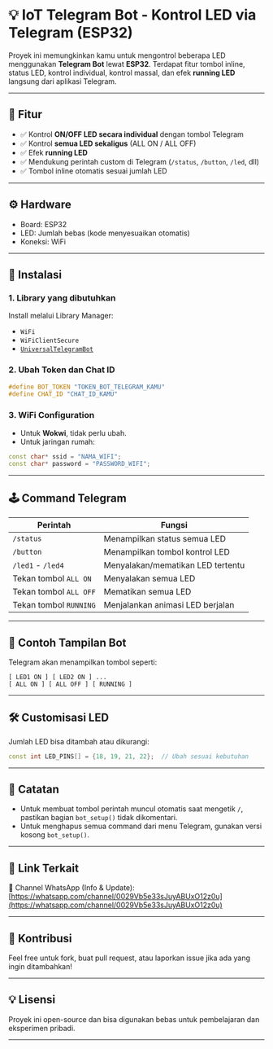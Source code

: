 # 💡 IoT Telegram Bot - Kontrol LED via Telegram (ESP32)

Proyek ini memungkinkan kamu untuk mengontrol beberapa LED menggunakan **Telegram Bot** lewat **ESP32**. Terdapat fitur tombol inline, status LED, kontrol individual, kontrol massal, dan efek **running LED** langsung dari aplikasi Telegram.

---

## 🔧 Fitur

* ✅ Kontrol **ON/OFF LED secara individual** dengan tombol Telegram
* ✅ Kontrol **semua LED sekaligus** (ALL ON / ALL OFF)
* ✅ Efek **running LED**
* ✅ Mendukung perintah custom di Telegram (`/status`, `/button`, `/led`, dll)
* ✅ Tombol inline otomatis sesuai jumlah LED

---

## ⚙️ Hardware

* Board: ESP32
* LED: Jumlah bebas (kode menyesuaikan otomatis)
* Koneksi: WiFi

---

## 🧾 Instalasi

### 1. **Library yang dibutuhkan**

Install melalui Library Manager:

* `WiFi`
* `WiFiClientSecure`
* [`UniversalTelegramBot`](https://github.com/witnessmenow/Universal-Arduino-Telegram-Bot)  
### 2. **Ubah Token dan Chat ID**

```cpp
#define BOT_TOKEN "TOKEN_BOT_TELEGRAM_KAMU"
#define CHAT_ID "CHAT_ID_KAMU"
```

### 3. **WiFi Configuration**

* Untuk **Wokwi**, tidak perlu ubah.
* Untuk jaringan rumah:

```cpp
const char* ssid = "NAMA_WIFI";
const char* password = "PASSWORD_WIFI";
```

---

## 🕹️ Command Telegram

| Perintah               | Fungsi                            |
| ---------------------- | --------------------------------- |
| `/status`              | Menampilkan status semua LED      |
| `/button`              | Menampilkan tombol kontrol LED    |
| `/led1` - `/led4`      | Menyalakan/mematikan LED tertentu |
| Tekan tombol `ALL ON`  | Menyalakan semua LED              |
| Tekan tombol `ALL OFF` | Mematikan semua LED               |
| Tekan tombol `RUNNING` | Menjalankan animasi LED berjalan  |

---

## 📱 Contoh Tampilan Bot

Telegram akan menampilkan tombol seperti:

```
[ LED1 ON ] [ LED2 ON ] ...
[ ALL ON ] [ ALL OFF ] [ RUNNING ]
```

---

## 🛠️ Customisasi LED

Jumlah LED bisa ditambah atau dikurangi:

```cpp
const int LED_PINS[] = {18, 19, 21, 22};  // Ubah sesuai kebutuhan
```

---

## 📌 Catatan

* Untuk membuat tombol perintah muncul otomatis saat mengetik `/`, pastikan bagian `bot_setup()` tidak dikomentari.
* Untuk menghapus semua command dari menu Telegram, gunakan versi kosong `bot_setup()`.

---

## 🔗 Link Terkait

📢 Channel WhatsApp (Info & Update):
[https://whatsapp.com/channel/0029Vb5e33sJuyABUxO12z0u](https://whatsapp.com/channel/0029Vb5e33sJuyABUxO12z0u)

---

## 🤝 Kontribusi

Feel free untuk fork, buat pull request, atau laporkan issue jika ada yang ingin ditambahkan!

---

## 💡 Lisensi

Proyek ini open-source dan bisa digunakan bebas untuk pembelajaran dan eksperimen pribadi.

---
